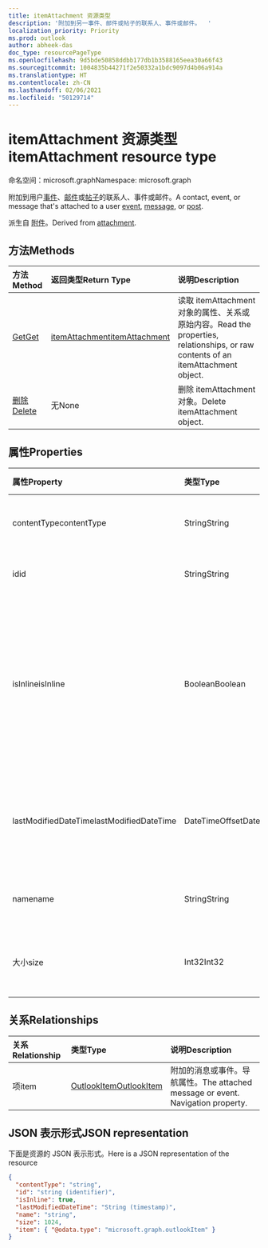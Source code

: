 ```yaml
---
title: itemAttachment 资源类型
description: '附加到另一事件、邮件或帖子的联系人、事件或邮件。  '
localization_priority: Priority
ms.prod: outlook
author: abheek-das
doc_type: resourcePageType
ms.openlocfilehash: 9d5bde50858ddbb177db1b3588165eea30a66f43
ms.sourcegitcommit: 1004835b44271f2e50332a1bdc9097d4b06a914a
ms.translationtype: HT
ms.contentlocale: zh-CN
ms.lasthandoff: 02/06/2021
ms.locfileid: "50129714"
---
```

# <a name="itemattachment-resource-type"></a><span data-ttu-id="1e0bd-103">itemAttachment 资源类型</span><span class="sxs-lookup"><span data-stu-id="1e0bd-103">itemAttachment resource type</span></span>

<span data-ttu-id="1e0bd-104">命名空间：microsoft.graph</span><span class="sxs-lookup"><span data-stu-id="1e0bd-104">Namespace: microsoft.graph</span></span>

<span data-ttu-id="1e0bd-105">附加到用户[事件](../resources/event.md)、[邮件](../resources/message.md)或[帖子](../resources/post.md)的联系人、事件或邮件。</span><span class="sxs-lookup"><span data-stu-id="1e0bd-105">A contact, event, or message that's attached to a user [event](../resources/event.md), [message](../resources/message.md), or [post](../resources/post.md).</span></span>  

<span data-ttu-id="1e0bd-106">派生自 [附件](attachment.md)。</span><span class="sxs-lookup"><span data-stu-id="1e0bd-106">Derived from [attachment](attachment.md).</span></span>

## <a name="methods"></a><span data-ttu-id="1e0bd-107">方法</span><span class="sxs-lookup"><span data-stu-id="1e0bd-107">Methods</span></span>

| <span data-ttu-id="1e0bd-108">方法</span><span class="sxs-lookup"><span data-stu-id="1e0bd-108">Method</span></span>       | <span data-ttu-id="1e0bd-109">返回类型</span><span class="sxs-lookup"><span data-stu-id="1e0bd-109">Return Type</span></span>  |<span data-ttu-id="1e0bd-110">说明</span><span class="sxs-lookup"><span data-stu-id="1e0bd-110">Description</span></span>|
|:---------------|:--------|:----------|
|[<span data-ttu-id="1e0bd-111">Get</span><span class="sxs-lookup"><span data-stu-id="1e0bd-111">Get</span></span>](../api/attachment-get.md) | [<span data-ttu-id="1e0bd-112">itemAttachment</span><span class="sxs-lookup"><span data-stu-id="1e0bd-112">itemAttachment</span></span>](itemattachment.md) |<span data-ttu-id="1e0bd-113">读取 itemAttachment 对象的属性、关系或原始内容。</span><span class="sxs-lookup"><span data-stu-id="1e0bd-113">Read the properties, relationships, or raw contents of an itemAttachment object.</span></span>|
|[<span data-ttu-id="1e0bd-114">删除</span><span class="sxs-lookup"><span data-stu-id="1e0bd-114">Delete</span></span>](../api/attachment-delete.md) | <span data-ttu-id="1e0bd-115">无</span><span class="sxs-lookup"><span data-stu-id="1e0bd-115">None</span></span> |<span data-ttu-id="1e0bd-116">删除 itemAttachment 对象。</span><span class="sxs-lookup"><span data-stu-id="1e0bd-116">Delete itemAttachment object.</span></span> |

## <a name="properties"></a><span data-ttu-id="1e0bd-117">属性</span><span class="sxs-lookup"><span data-stu-id="1e0bd-117">Properties</span></span>
| <span data-ttu-id="1e0bd-118">属性</span><span class="sxs-lookup"><span data-stu-id="1e0bd-118">Property</span></span>     | <span data-ttu-id="1e0bd-119">类型</span><span class="sxs-lookup"><span data-stu-id="1e0bd-119">Type</span></span>   |<span data-ttu-id="1e0bd-120">说明</span><span class="sxs-lookup"><span data-stu-id="1e0bd-120">Description</span></span>|
|:---------------|:--------|:----------|
|<span data-ttu-id="1e0bd-121">contentType</span><span class="sxs-lookup"><span data-stu-id="1e0bd-121">contentType</span></span>|<span data-ttu-id="1e0bd-122">String</span><span class="sxs-lookup"><span data-stu-id="1e0bd-122">String</span></span>|<span data-ttu-id="1e0bd-123">附件的内容类型。</span><span class="sxs-lookup"><span data-stu-id="1e0bd-123">The content type of the attachment.</span></span>|
|<span data-ttu-id="1e0bd-124">id</span><span class="sxs-lookup"><span data-stu-id="1e0bd-124">id</span></span>|<span data-ttu-id="1e0bd-125">String</span><span class="sxs-lookup"><span data-stu-id="1e0bd-125">String</span></span>| <span data-ttu-id="1e0bd-126">附件 ID。</span><span class="sxs-lookup"><span data-stu-id="1e0bd-126">The attachment ID.</span></span>|
|<span data-ttu-id="1e0bd-127">isInline</span><span class="sxs-lookup"><span data-stu-id="1e0bd-127">isInline</span></span>|<span data-ttu-id="1e0bd-128">Boolean</span><span class="sxs-lookup"><span data-stu-id="1e0bd-128">Boolean</span></span>|<span data-ttu-id="1e0bd-129">如果附件是内联的（例如嵌入到项目正文中的图像），请设置为 true。</span><span class="sxs-lookup"><span data-stu-id="1e0bd-129">Set to true if the attachment is inline, such as an embedded image within the body of the item.</span></span>|
|<span data-ttu-id="1e0bd-130">lastModifiedDateTime</span><span class="sxs-lookup"><span data-stu-id="1e0bd-130">lastModifiedDateTime</span></span>|<span data-ttu-id="1e0bd-131">DateTimeOffset</span><span class="sxs-lookup"><span data-stu-id="1e0bd-131">DateTimeOffset</span></span>|<span data-ttu-id="1e0bd-132">上次修改附件的时间和日期。</span><span class="sxs-lookup"><span data-stu-id="1e0bd-132">The last time and date that the attachment was modified.</span></span>|
|<span data-ttu-id="1e0bd-133">name</span><span class="sxs-lookup"><span data-stu-id="1e0bd-133">name</span></span>|<span data-ttu-id="1e0bd-134">String</span><span class="sxs-lookup"><span data-stu-id="1e0bd-134">String</span></span>|<span data-ttu-id="1e0bd-135">附件的显示名称。</span><span class="sxs-lookup"><span data-stu-id="1e0bd-135">The display name of the attachment.</span></span>|
|<span data-ttu-id="1e0bd-136">大小</span><span class="sxs-lookup"><span data-stu-id="1e0bd-136">size</span></span>|<span data-ttu-id="1e0bd-137">Int32</span><span class="sxs-lookup"><span data-stu-id="1e0bd-137">Int32</span></span>|<span data-ttu-id="1e0bd-138">附件大小，以字节为单位。</span><span class="sxs-lookup"><span data-stu-id="1e0bd-138">The size in bytes of the attachment.</span></span>|

## <a name="relationships"></a><span data-ttu-id="1e0bd-139">关系</span><span class="sxs-lookup"><span data-stu-id="1e0bd-139">Relationships</span></span>
| <span data-ttu-id="1e0bd-140">关系</span><span class="sxs-lookup"><span data-stu-id="1e0bd-140">Relationship</span></span> | <span data-ttu-id="1e0bd-141">类型</span><span class="sxs-lookup"><span data-stu-id="1e0bd-141">Type</span></span>   |<span data-ttu-id="1e0bd-142">说明</span><span class="sxs-lookup"><span data-stu-id="1e0bd-142">Description</span></span>|
|:---------------|:--------|:----------|
|<span data-ttu-id="1e0bd-143">项</span><span class="sxs-lookup"><span data-stu-id="1e0bd-143">item</span></span>|[<span data-ttu-id="1e0bd-144">OutlookItem</span><span class="sxs-lookup"><span data-stu-id="1e0bd-144">OutlookItem</span></span>](outlookitem.md)|<span data-ttu-id="1e0bd-p101">附加的消息或事件。导航属性。</span><span class="sxs-lookup"><span data-stu-id="1e0bd-p101">The attached message or event. Navigation property.</span></span>|

## <a name="json-representation"></a><span data-ttu-id="1e0bd-147">JSON 表示形式</span><span class="sxs-lookup"><span data-stu-id="1e0bd-147">JSON representation</span></span>

<span data-ttu-id="1e0bd-148">下面是资源的 JSON 表示形式。</span><span class="sxs-lookup"><span data-stu-id="1e0bd-148">Here is a JSON representation of the resource</span></span>

<!--{
  "blockType": "resource",
  "optionalProperties": [
    "item"
  ],
  "baseType": "microsoft.graph.attachment",
  "keyProperty":"id",
  "@odata.type": "microsoft.graph.itemAttachment",
  "@odata.annotations": [
    {
      "property": "item",
      "capabilities": {
        "changeTracking": false,
        "deletable": false,
        "insertable": false,
        "searchable": false,
        "updatable": false
      }
    }
  ]
}-->

```json
{
  "contentType": "string",
  "id": "string (identifier)",
  "isInline": true,
  "lastModifiedDateTime": "String (timestamp)",
  "name": "string",
  "size": 1024,
  "item": { "@odata.type": "microsoft.graph.outlookItem" }
}

```
<!-- uuid: 8fcb5dbc-d5aa-4681-8e31-b001d5168d79
2015-10-25 14:57:30 UTC -->
<!-- {
  "type": "#page.annotation",
  "description": "itemAttachment resource",
  "keywords": "",
  "section": "documentation",
  "tocPath": ""
}-->

